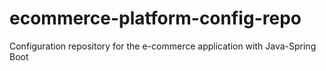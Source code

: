 # ecommerce-platform-config-repo
Configuration repository for the e-commerce application with Java-Spring Boot
